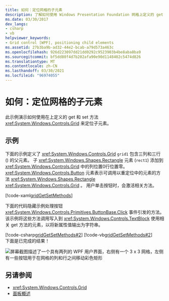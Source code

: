 ```yaml
---
title: 如何：定位网格的子元素
description: 了解如何使用 Windows Presentation Foundation 网格上定义的 get 和 set 方法来定位子元素。
ms.date: 03/30/2017
dev_langs:
- csharp
- vb
helpviewer_keywords:
- Grid control [WPF], positioning child elements
ms.assetid: 27b3ba9b-ad32-44e2-bcab-a79d573a463c
ms.openlocfilehash: 926d223097dd21dd0292c9523903b4be8aba8ba9
ms.sourcegitcommit: bf5dd80f4d7b202afa90e90d1148402c5474d826
ms.translationtype: MT
ms.contentlocale: zh-CN
ms.lasthandoff: 03/30/2021
ms.locfileid: "96974055"
---
```

# <a name="how-to-position-the-child-elements-of-a-grid"></a>如何：定位网格的子元素
此示例演示如何使用在上定义的 get 和 set 方法 <xref:System.Windows.Controls.Grid> 来定位子元素。  
  
## <a name="example"></a>示例  
 下面的示例定义了 <xref:System.Windows.Controls.Grid> `grid1` 包含三列和三行 () 的父元素。 子 <xref:System.Windows.Shapes.Rectangle> 元素 (`rect1`) 添加到 <xref:System.Windows.Controls.Grid> 中的列位置0行位置零。 <xref:System.Windows.Controls.Button> 元素表示可调用以重定位中的元素的方法 <xref:System.Windows.Shapes.Rectangle> <xref:System.Windows.Controls.Grid> 。 用户单击按钮时，会激活相关方法。  
  
 [!code-xaml[gridGetSetMethods](~/samples/snippets/csharp/VS_Snippets_Wpf/gridGetSetMethods/CSharp/Window1.xaml)]  
  
 下面的代码隐藏示例处理按钮 <xref:System.Windows.Controls.Primitives.ButtonBase.Click> 事件引发的方法。 该示例将这些方法调用写入到 <xref:System.Windows.Controls.TextBlock> 使用相关 get 方法的元素，以将新属性值输出为字符串。  
  
 [!code-csharp[gridGetSetMethods#2](~/samples/snippets/csharp/VS_Snippets_Wpf/gridGetSetMethods/CSharp/Window1.xaml.cs#2)]
 [!code-vb[gridGetSetMethods#2](~/samples/snippets/visualbasic/VS_Snippets_Wpf/gridGetSetMethods/VisualBasic/Window1.xaml.vb#2)]  
 下面是已完成的结果！

 ![屏幕截图描述了一个具有两列的 WPF 用户界面，右侧有一个 3 x 3 网格，左侧有一些按钮用于在网格的列和行之间移动彩色矩形](././media/grid-methods-sample.png)
  
## <a name="see-also"></a>另请参阅

- <xref:System.Windows.Controls.Grid>
- [面板概述](panels-overview.md)
